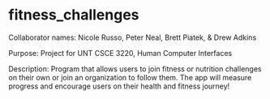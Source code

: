 # fitness_challenges
Collaborator names: Nicole Russo, Peter Neal, Brett Piatek, & Drew Adkins

Purpose: Project for UNT CSCE 3220, Human Computer Interfaces

Description: Program that allows users to join fitness or nutrition challenges on their own or join an organization to follow them. The app will measure progress and encourage users on their health and fitness journey!
